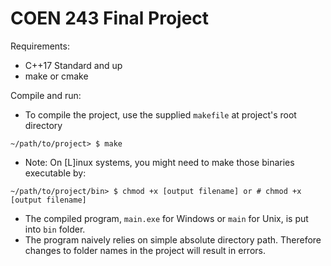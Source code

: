 # COEN 243 Final Project

Requirements:

-   C++17 Standard and up
-   make or cmake

Compile and run:

-   To compile the project, use the supplied `makefile` at project's root directory

```
~/path/to/project> $ make
```

-   Note: On \[L\]inux systems, you might need to make those binaries executable by:

```
~/path/to/project/bin> $ chmod +x [output filename] or # chmod +x [output filename]
```

-   The compiled program, `main.exe` for Windows or `main` for Unix, is put into `bin` folder.
-   The program naively relies on simple absolute directory path. Therefore changes to folder names in the project will result in errors.
